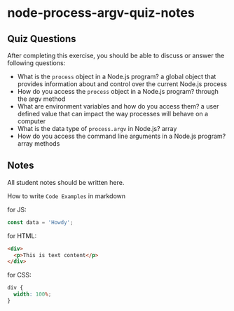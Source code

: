 # node-process-argv-quiz-notes

## Quiz Questions

After completing this exercise, you should be able to discuss or answer the following questions:

- What is the `process` object in a Node.js program?
  a global object that provides information about and control over the current Node.js process
- How do you access the `process` object in a Node.js program?
  through the argv method
- What are environment variables and how do you access them?
  a user defined value that can impact the way processes will behave on a computer
- What is the data type of `process.argv` in Node.js?
  array
- How do you access the command line arguments in a Node.js program?
  array methods

## Notes

All student notes should be written here.

How to write `Code Examples` in markdown

for JS:

```javascript
const data = 'Howdy';
```

for HTML:

```html
<div>
  <p>This is text content</p>
</div>
```

for CSS:

```css
div {
  width: 100%;
}
```
